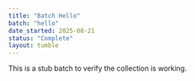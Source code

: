 ```yaml
---
title: "Batch Hello"
batch: "hello"
date_started: 2025-08-21
status: "Complete"
layout: tumble
---
```

This is a stub batch to verify the collection is working.
